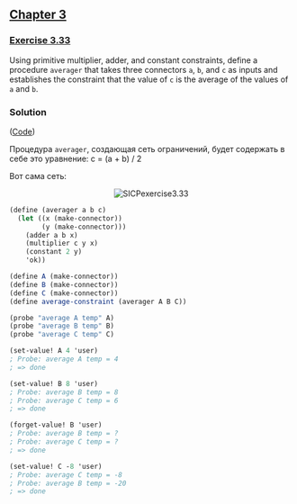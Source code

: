 ## [Chapter 3](../index.md#3-Modularity-Objects-and-State)

### [Exercise 3.33](https://mitpress.mit.edu/sites/default/files/sicp/full-text/book/book-Z-H-22.html#%_thm_3.33)

Using primitive multiplier, adder, and constant constraints, define a procedure `averager` that takes three connectors `a`, `b`, and `c` as inputs and establishes the constraint that the value of `c` is the average of the values of `a` and `b`.

### Solution

([Code](../../src/Chapter%203/Exercise%203.33.scm))

Процедура `averager`, создающая сеть ограничений, будет содержать в себе это уравнение: c = (a + b) / 2

Вот сама сеть:

<p align="center">
  <img src="https://i.ibb.co/bQSq6c2/SICPexercise3-33.png" alt="SICPexercise3.33" title="SICPexercise3.33">
</p>


```scheme
(define (averager a b c)
  (let ((x (make-connector))
        (y (make-connector)))
    (adder a b x)
    (multiplier c y x)
    (constant 2 y)
    'ok))
```
```scheme
(define A (make-connector))
(define B (make-connector))
(define C (make-connector))
(define average-constraint (averager A B C))

(probe "average A temp" A)
(probe "average B temp" B)
(probe "average C temp" C)

(set-value! A 4 'user)
; Probe: average A temp = 4
; => done

(set-value! B 8 'user)
; Probe: average B temp = 8
; Probe: average C temp = 6
; => done

(forget-value! B 'user)
; Probe: average B temp = ?
; Probe: average C temp = ?
; => done

(set-value! C -8 'user)
; Probe: average C temp = -8
; Probe: average B temp = -20
; => done
```

